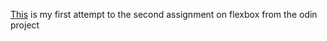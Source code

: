 [This](https://kojokwakye.github.io/odin-exercise2/) is my first attempt to the second assignment on flexbox from the odin project 